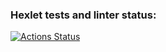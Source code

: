 ### Hexlet tests and linter status:
[![Actions Status](https://github.com/gorushkin/backend-project-lvl3/workflows/hexlet-check/badge.svg)](https://github.com/gorushkin/backend-project-lvl3/actions)
